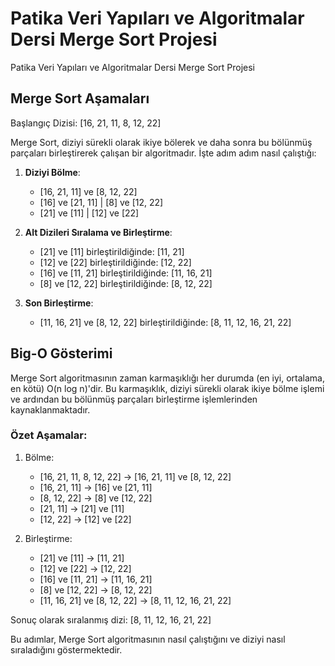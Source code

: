 # Patika Veri Yapıları ve Algoritmalar Dersi Merge Sort Projesi
Patika Veri Yapıları ve Algoritmalar Dersi Merge Sort Projesi

## Merge Sort Aşamaları

Başlangıç Dizisi: [16, 21, 11, 8, 12, 22]

Merge Sort, diziyi sürekli olarak ikiye bölerek ve daha sonra bu bölünmüş parçaları birleştirerek çalışan bir algoritmadır. İşte adım adım nasıl çalıştığı:

1. **Diziyi Bölme**:
   - [16, 21, 11] ve [8, 12, 22]
   - [16] ve [21, 11] | [8] ve [12, 22]
   - [21] ve [11] | [12] ve [22]

2. **Alt Dizileri Sıralama ve Birleştirme**:
   - [21] ve [11] birleştirildiğinde: [11, 21]
   - [12] ve [22] birleştirildiğinde: [12, 22]
   - [16] ve [11, 21] birleştirildiğinde: [11, 16, 21]
   - [8] ve [12, 22] birleştirildiğinde: [8, 12, 22]

3. **Son Birleştirme**:
   - [11, 16, 21] ve [8, 12, 22] birleştirildiğinde: [8, 11, 12, 16, 21, 22]

## Big-O Gösterimi

Merge Sort algoritmasının zaman karmaşıklığı her durumda (en iyi, ortalama, en kötü) O(n log n)'dir. Bu karmaşıklık, diziyi sürekli olarak ikiye bölme işlemi ve ardından bu bölünmüş parçaları birleştirme işlemlerinden kaynaklanmaktadır. 

### Özet Aşamalar:

1. Bölme:
   - [16, 21, 11, 8, 12, 22] -> [16, 21, 11] ve [8, 12, 22]
   - [16, 21, 11] -> [16] ve [21, 11]
   - [8, 12, 22] -> [8] ve [12, 22]
   - [21, 11] -> [21] ve [11]
   - [12, 22] -> [12] ve [22]

2. Birleştirme:
   - [21] ve [11] -> [11, 21]
   - [12] ve [22] -> [12, 22]
   - [16] ve [11, 21] -> [11, 16, 21]
   - [8] ve [12, 22] -> [8, 12, 22]
   - [11, 16, 21] ve [8, 12, 22] -> [8, 11, 12, 16, 21, 22]

Sonuç olarak sıralanmış dizi: [8, 11, 12, 16, 21, 22]

Bu adımlar, Merge Sort algoritmasının nasıl çalıştığını ve diziyi nasıl sıraladığını göstermektedir.
